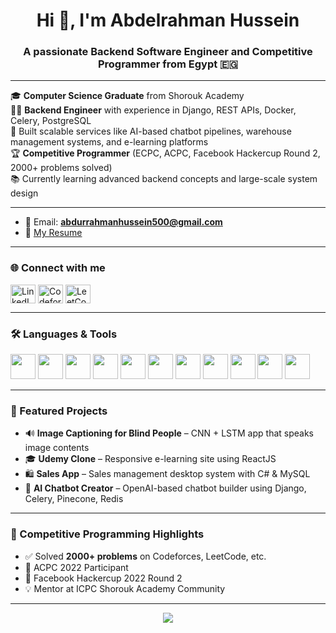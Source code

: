 <h1 align="center">Hi 👋, I'm Abdelrahman Hussein</h1>
<h3 align="center">A passionate Backend Software Engineer and Competitive Programmer from Egypt 🇪🇬</h3>

---

🎓 **Computer Science Graduate** from Shorouk Academy  
👨‍💻 **Backend Engineer** with experience in Django, REST APIs, Docker, Celery, PostgreSQL  
🚀 Built scalable services like AI-based chatbot pipelines, warehouse management systems, and e-learning platforms  
🏆 **Competitive Programmer** (ECPC, ACPC, Facebook Hackercup Round 2, 2000+ problems solved)  
📚 Currently learning advanced backend concepts and large-scale system design

---

- 📧 Email: **abdurrahmanhussein500@gmail.com**
- 📄 [My Resume](https://drive.google.com/file/d/1vVt30lDfcA1ewOJTIyQqqj56P0Zswidh/view?usp=sharing)

---

### 🌐 Connect with me

<p align="left">
<a href="https://linkedin.com/in/abdurrahman-hussein" target="blank"><img align="center" src="https://cdn.jsdelivr.net/npm/simple-icons@v3/icons/linkedin.svg" alt="LinkedIn" height="30" width="40" /></a>
<a href="https://codeforces.com/profile/proabdo" target="blank"><img align="center" src="https://cdn.jsdelivr.net/npm/simple-icons@v3/icons/codeforces.svg" alt="Codeforces" height="30" width="40" /></a>
<a href="https://leetcode.com/proabdo" target="blank"><img align="center" src="https://cdn.jsdelivr.net/npm/simple-icons@v3/icons/leetcode.svg" alt="LeetCode" height="30" width="40" /></a>
</p>

---

### 🛠️ Languages & Tools

<p align="left">
  <img src="https://cdn.jsdelivr.net/gh/devicons/devicon/icons/python/python-original.svg" width="40" height="40"/>
  <img src="https://cdn.jsdelivr.net/gh/devicons/devicon/icons/javascript/javascript-original.svg" width="40" height="40"/>
  <img src="https://cdn.jsdelivr.net/gh/devicons/devicon/icons/django/django-plain.svg" width="40" height="40"/>
  <img src="https://cdn.jsdelivr.net/gh/devicons/devicon/icons/react/react-original.svg" width="40" height="40"/>
  <img src="https://cdn.jsdelivr.net/gh/devicons/devicon/icons/postgresql/postgresql-original.svg" width="40" height="40"/>
  <img src="https://cdn.jsdelivr.net/gh/devicons/devicon/icons/mysql/mysql-original.svg" width="40" height="40"/>
  <img src="https://cdn.jsdelivr.net/gh/devicons/devicon/icons/docker/docker-original.svg" width="40" height="40"/>
  <img src="https://cdn.jsdelivr.net/gh/devicons/devicon/icons/git/git-original.svg" width="40" height="40"/>
  <img src="https://cdn.jsdelivr.net/gh/devicons/devicon/icons/linux/linux-original.svg" width="40" height="40"/>
  <img src="https://cdn.jsdelivr.net/gh/devicons/devicon/icons/cplusplus/cplusplus-original.svg" width="40" height="40"/>
  <img src="https://cdn.jsdelivr.net/gh/devicons/devicon/icons/csharp/csharp-original.svg" width="40" height="40"/>
</p>

---

### 📌 Featured Projects

- 🔊 **Image Captioning for Blind People** – CNN + LSTM app that speaks image contents  
- 🎓 **Udemy Clone** – Responsive e-learning site using ReactJS
- 🛍️ **Sales App** – Sales management desktop system with C# & MySQL  
- 🤖 **AI Chatbot Creator** – OpenAI-based chatbot builder using Django, Celery, Pinecone, Redis
---

### 🧠 Competitive Programming Highlights
- ✅ Solved **2000+ problems** on Codeforces, LeetCode, etc.
- 🏅 ACPC 2022 Participant  
- 🎯 Facebook Hackercup 2022 Round 2
- 💡 Mentor at ICPC Shorouk Academy Community
---

<p align="center">
  <img src="https://github-readme-stats.vercel.app/api/top-langs/?username=proabdo&layout=compact&langs_count=10&theme=default" />
</p>
